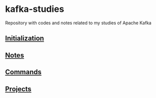 # kafka-studies
Repository with codes and notes related to my studies of Apache Kafka

## [Initialization](https://github.com/mateusvictor/kafka-studies/blob/main/run)

## [Notes](https://github.com/mateusvictor/kafka-studies/blob/main/notes)

## [Commands](https://github.com/mateusvictor/kafka-studies/blob/main/commands)

## [Projects](https://github.com/mateusvictor/kafka-studies/blob/main/projects)
